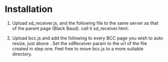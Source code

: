 Installation
============

1. Upload xd_receiver.js, and the following file to the same server as that of the parent page (Black Baud). call it xd_receiver.html:

	<!DOCTYPE html>
	<html>
	<head>
	  <meta charset="utf-8" />
	</head>
	<body>
	  <script src="xd_receiver.js"></script>
	</body>
	</html>

2. Upload bcc.js and add the following to every BCC page you wish to auto resize, just above </body>. Set the xdReceiver param to the url of the file created in step one. Feel free to move bcc.js to a more suitable directory.

	<div id="bccRoot"></div>
	<script src="bcc.js"></script>
	<script>
	BCC.init({
	  xdReciever: '//parent-domain.local/xd_receiver.html'
	});
	BCC.setIframeSize();
	</script>
